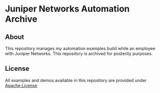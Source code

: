 # Juniper Networks Automation Archive

## About

This repository manages my automation examples build while an employee with Juniper Networks. This repository is archived for posterity purposes.

## License

All examples and demos available in this repository are provided under [Apache License](LICENSE)

